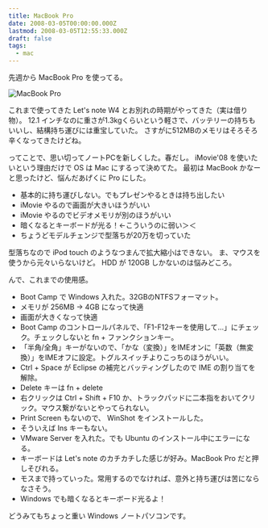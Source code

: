 ```yaml
---
title: MacBook Pro
date: 2008-03-05T00:00:00.000Z
lastmod: 2008-03-05T12:55:33.000Z
draft: false
tags:
  - mac
---
```


先週から MacBook Pro を使ってる。

![MacBook Pro](@/assets/flickr/2311654637.jpg "MacBook Pro")

これまで使ってきた Let's note W4 とお別れの時期がやってきた（実は借り物）。 12.1 インチなのに重さが1.3kgくらいという軽さで、バッテリーの持ちもいいし、結構持ち運びには重宝していた。 さすがに512MBのメモリはそろそろ辛くなってきたけどね。

ってことで、思い切ってノートPCを新しくした。春だし。 iMovie'08 を使いたいという理由だけで OS は Mac にするって決めてた。 最初は MacBook かなーと思ったけど、悩んだあげくに Pro にした。

* 基本的に持ち運びしない。でもプレゼンやるときは持ち出したい
* iMovie やるので画面が大きいほうがいい
* iMovie やるのでビデオメモリが別のほうがいい
* 暗くなるとキーボードが光る！←こういうのに弱い＞＜
* ちょうどモデルチェンジで型落ちが20万を切っていた

型落ちなので iPod touch のようなつまんで拡大縮小はできない。 ま、マウスを使うから元々いらないけど。 HDD が 120GB しかないのは悩みどころ。

んで、これまでの使用感。

* Boot Camp で Windows 入れた。32GBのNTFSフォーマット。
* メモリが 256MB → 4GB になって快適
* 画面が大きくなって快適
* Boot Camp のコントロールパネルで、「F1-F12キーを使用して…」にチェック。チェックしないと fn + ファンクションキー。
* 「半角/全角」キーがないので、「かな（変換）」をIMEオンに「英数（無変換）」をIMEオフに設定。トグルスイッチよりこっちのほうがいい。
* Ctrl + Space が Eclipse の補完とバッティングしたので IME の割り当てを解除。
* Delete キーは fn + delete
* 右クリックは Ctrl + Shift + F10 か、トラックパッドに二本指をおいてクリック。マウス繋がないとやってられない。
* Print Screen もないので、 WinShot をインストールした。
* そういえば Ins キーもない。
* VMware Server を入れた。でも Ubuntu のインストール中にエラーになる。
* キーボードは Let's note のカチカチした感じが好み。MacBook Pro だと押しそびれる。
* モスまで持っていった。常用するのでなければ、意外と持ち運びは苦にならなさそう。
* Windows でも暗くなるとキーボード光るよ！

どうみてもちょっと重い Windows ノートパソコンです。
